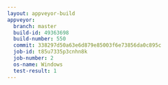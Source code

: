 ```yaml
---
layout: appveyor-build
appveyor:
  branch: master
  build-id: 49363698
  build-number: 550
  commit: 338297d50a63e6d879e85003f6e73856da0c895c
  job-id: t85u7335p3cnhn8k
  job-number: 2
  os-name: Windows
  test-result: 1
---
```

